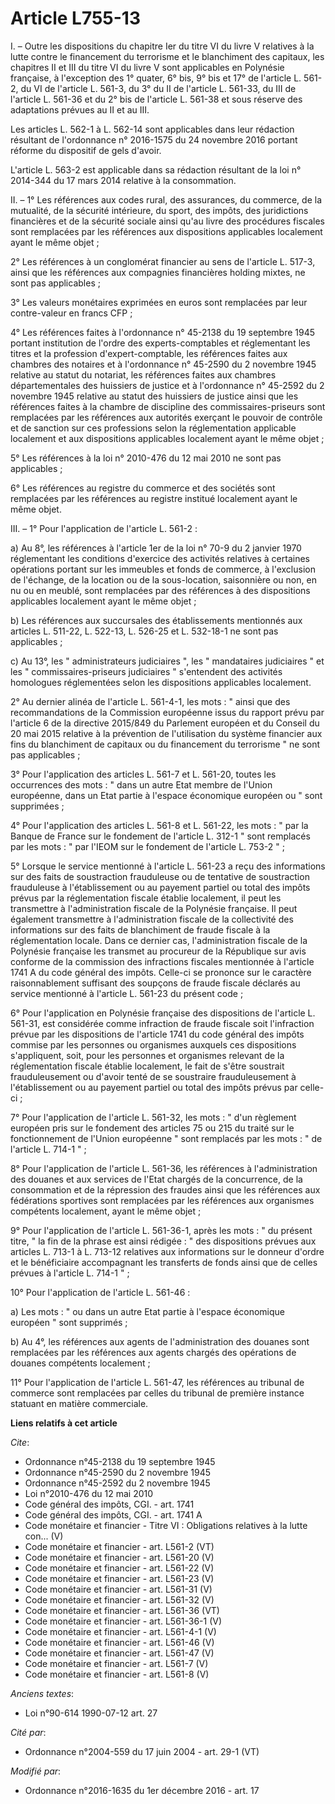 # Article L755-13

I. – Outre les dispositions du chapitre Ier du titre VI du livre V relatives à la lutte contre le financement du terrorisme
et le blanchiment des capitaux, les chapitres II et III du titre VI du livre V sont applicables en Polynésie française, à
l'exception des 1° quater, 6° bis, 9° bis et 17° de l'article L. 561-2, du VI de l'article L. 561-3, du 3° du II de l'article
L. 561-33, du III de l'article L. 561-36 et du 2° bis de l'article L. 561-38 et sous réserve des adaptations prévues au II et
au III. 

Les articles L. 562-1 à L. 562-14 sont applicables dans leur rédaction résultant de l'ordonnance n° 2016-1575 du 24 novembre
2016 portant réforme du dispositif de gels d'avoir. 

L'article L. 563-2 est applicable dans sa rédaction résultant de la loi n° 2014-344 du 17 mars 2014 relative à la
consommation. 

II. – 1° Les références aux codes rural, des assurances, du commerce, de la mutualité, de la sécurité intérieure, du sport,
des impôts, des juridictions financières et de la sécurité sociale ainsi qu'au livre des procédures fiscales sont remplacées
par les références aux dispositions applicables localement ayant le même objet ; 

2° Les références à un conglomérat financier au sens de l'article L. 517-3, ainsi que les références aux compagnies
financières holding mixtes, ne sont pas applicables ; 

3° Les valeurs monétaires exprimées en euros sont remplacées par leur contre-valeur en francs CFP ; 

4° Les références faites à l'ordonnance n° 45-2138 du 19 septembre 1945 portant institution de l'ordre des experts-comptables
et réglementant les titres et la profession d'expert-comptable, les références faites aux chambres des notaires et à
l'ordonnance n° 45-2590 du 2 novembre 1945 relative au statut du notariat, les références faites aux chambres départementales
des huissiers de justice et à l'ordonnance n° 45-2592 du 2 novembre 1945 relative au statut des huissiers de justice ainsi
que les références faites à la chambre de discipline des commissaires-priseurs sont remplacées par les références aux
autorités exerçant le pouvoir de contrôle et de sanction sur ces professions selon la réglementation applicable localement et
aux dispositions applicables localement ayant le même objet ; 

5° Les références à la loi n° 2010-476 du 12 mai 2010 ne sont pas applicables ; 

6° Les références au registre du commerce et des sociétés sont remplacées par les références au registre institué localement
ayant le même objet. 

III. – 1° Pour l'application de l'article L. 561-2 : 

a) Au 8°, les références à l'article 1er de la loi n° 70-9 du 2 janvier 1970 réglementant les conditions d'exercice des
activités relatives à certaines opérations portant sur les immeubles et fonds de commerce, à l'exclusion de l'échange, de la
location ou de la sous-location, saisonnière ou non, en nu ou en meublé, sont remplacées par des références à des
dispositions applicables localement ayant le même objet ; 

b) Les références aux succursales des établissements mentionnés aux articles L. 511-22, L. 522-13, L. 526-25 et L. 532-18-1
ne sont pas applicables ; 

c) Au 13°, les " administrateurs judiciaires ", les " mandataires judiciaires " et les " commissaires-priseurs judiciaires "
s'entendent des activités homologues réglementées selon les dispositions applicables localement. 

2° Au dernier alinéa de l'article L. 561-4-1, les mots : " ainsi que des recommandations de la Commission européenne issus du
rapport prévu par l'article 6 de la directive 2015/849 du Parlement européen et du Conseil du 20 mai 2015 relative à la
prévention de l'utilisation du système financier aux fins du blanchiment de capitaux ou du financement du terrorisme " ne
sont pas applicables ; 

3° Pour l'application des articles L. 561-7 et L. 561-20, toutes les occurrences des mots : " dans un autre Etat membre de
l'Union européenne, dans un Etat partie à l'espace économique européen ou " sont supprimées ; 

4° Pour l'application des articles L. 561-8 et L. 561-22, les mots : " par la Banque de France sur le fondement de l'article
L. 312-1 " sont remplacés par les mots : " par l'IEOM sur le fondement de l'article L. 753-2 " ; 

5° Lorsque le service mentionné à l'article L. 561-23 a reçu des informations sur des faits de soustraction frauduleuse ou de
tentative de soustraction frauduleuse à l'établissement ou au payement partiel ou total des impôts prévus par la
réglementation fiscale établie localement, il peut les transmettre à l'administration fiscale de la Polynésie française. Il
peut également transmettre à l'administration fiscale de la collectivité des informations sur des faits de blanchiment de
fraude fiscale à la réglementation locale. Dans ce dernier cas, l'administration fiscale de la Polynésie française les
transmet au procureur de la République sur avis conforme de la commission des infractions fiscales mentionnée à l'article
1741 A du code général des impôts. Celle-ci se prononce sur le caractère raisonnablement suffisant des soupçons de fraude
fiscale déclarés au service mentionné à l'article L. 561-23 du présent code ; 

6° Pour l'application en Polynésie française des dispositions de l'article L. 561-31, est considérée comme infraction de
fraude fiscale soit l'infraction prévue par les dispositions de l'article 1741 du code général des impôts commise par les
personnes ou organismes auxquels ces dispositions s'appliquent, soit, pour les personnes et organismes relevant de la
réglementation fiscale établie localement, le fait de s'être soustrait frauduleusement ou d'avoir tenté de se soustraire
frauduleusement à l'établissement ou au payement partiel ou total des impôts prévus par celle-ci ; 

7° Pour l'application de l'article L. 561-32, les mots : " d'un règlement européen pris sur le fondement des articles 75 ou
215 du traité sur le fonctionnement de l'Union européenne " sont remplacés par les mots : " de l'article L. 714-1 " ; 

8° Pour l'application de l'article L. 561-36, les références à l'administration des douanes et aux services de l'Etat chargés
de la concurrence, de la consommation et de la répression des fraudes ainsi que les références aux fédérations sportives sont
remplacées par les références aux organismes compétents localement, ayant le même objet ; 

9° Pour l'application de l'article L. 561-36-1, après les mots : " du présent titre, " la fin de la phrase est ainsi
rédigée : " des dispositions prévues aux articles L. 713-1 à L. 713-12 relatives aux informations sur le donneur d'ordre et
le bénéficiaire accompagnant les transferts de fonds ainsi que de celles prévues à l'article L. 714-1 " ; 

10° Pour l'application de l'article L. 561-46 : 

a) Les mots : " ou dans un autre Etat partie à l'espace économique européen " sont supprimés ; 

b) Au 4°, les références aux agents de l'administration des douanes sont remplacées par les références aux agents chargés des
opérations de douanes compétents localement ; 

11° Pour l'application de l'article L. 561-47, les références au tribunal de commerce sont remplacées par celles du tribunal
de première instance statuant en matière commerciale.

**Liens relatifs à cet article**

_Cite_:

  - Ordonnance n°45-2138 du 19 septembre 1945
  - Ordonnance n°45-2590 du 2 novembre 1945
  - Ordonnance n°45-2592 du 2 novembre 1945
  - Loi n°2010-476 du 12 mai 2010
  - Code général des impôts, CGI. - art. 1741
  - Code général des impôts, CGI. - art. 1741 A
  - Code monétaire et financier -  Titre VI : Obligations relatives à la lutte con... (V)
  - Code monétaire et financier - art. L561-2 (VT)
  - Code monétaire et financier - art. L561-20 (V)
  - Code monétaire et financier - art. L561-22 (V)
  - Code monétaire et financier - art. L561-23 (V)
  - Code monétaire et financier - art. L561-31 (V)
  - Code monétaire et financier - art. L561-32 (V)
  - Code monétaire et financier - art. L561-36 (VT)
  - Code monétaire et financier - art. L561-36-1 (V)
  - Code monétaire et financier - art. L561-4-1 (V)
  - Code monétaire et financier - art. L561-46 (V)
  - Code monétaire et financier - art. L561-47 (V)
  - Code monétaire et financier - art. L561-7 (V)
  - Code monétaire et financier - art. L561-8 (V)

_Anciens textes_:

  - Loi n°90-614 1990-07-12 art. 27

_Cité par_:

  - Ordonnance n°2004-559 du 17 juin 2004 - art. 29-1 (VT)

_Modifié par_:

  - Ordonnance n°2016-1635 du 1er décembre 2016 - art. 17
